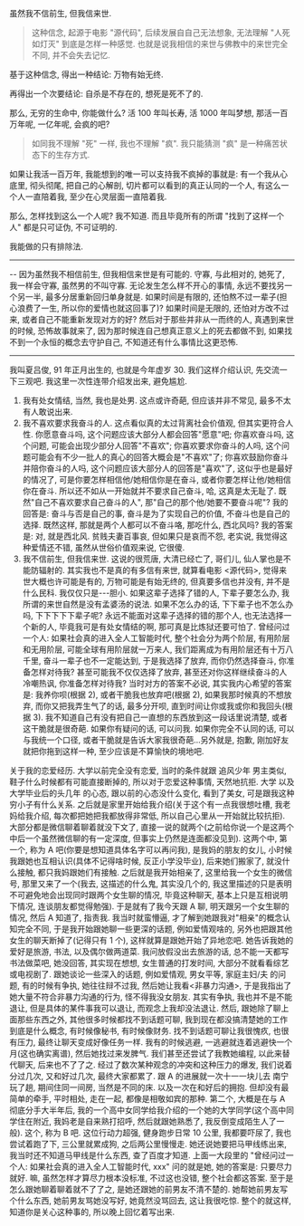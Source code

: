 虽然我不信前生, 但我信来世.

> 这种信念, 起源于电影 "源代码", 后续发展自自己无法想象, 无法理解 "人死如灯灭" 到底是怎样一种感觉. 也就是说我相信的来世与佛教中的来世完全不同, 并不会失去记忆.

基于这种信念, 得出一种结论: 万物有始无终. 

再得出一个次要结论: 自杀是不存在的, 想死是死不了的.

那么, 无穷的生命中, 你能做什么? 活 100 年叫长寿, 活 1000 年叫梦想, 那活一百万年呢, 一亿年呢, 会疯的吧? 
> 如同我不理解 "死" 一样, 我也不理解 "疯". 我只能猜测 "疯" 是一种痛苦状态下的生存方式.

如果让我活一百万年, 我能想到的唯一可以支持我不疯掉的事就是: 有一个我从心底里, 彻头彻尾, 把自己的心解剖, 切片都可以看到的真正认同的一个人, 有这么一个人一直陪着我, 至少在心灵层面一直陪着我.

那么, 怎样找到这么一个人呢? 我不知道. 而且毕竟所有的所谓 "找到了这样一个人" 都是只可证伪, 不可证明的.

我能做的只有排除法.




----------

-- 因为虽然我不相信前生, 但我相信来世是有可能的.
守寡, 与此相对的, 她死了, 我一样会守寡, 虽然男的不叫守寡.
无论发生怎么样不开心的事情, 永远不要找另一个另一半, 最多分居重新回归单身就是. 如果时间是有限的, 还怕熬不过一辈子(担心浪费了一生, 所以你的爱情也就这回事了)? 如果时间是无限的, 还怕对方改不过来, 或者自己不能重新发现对方的好?
然后对于那些并非从一而终的人, 真遇到来世的时候, 恐怖故事就来了, 因为那时候连自己想真正意义上的死去都做不到, 如果找不到一个永恒的概念去守护自己, 不知道还有什么事情比这更恐怖.




----------
我叫夏吕俊, 91 年正月出生的, 也就是今年虚岁 30.
我们这样介绍认识, 先交流一下三观吧. 我这里一次性连带介绍发出来, 避免尴尬.
1. 我有处女情结, 当然, 我也是处男. 这点或许奇葩, 但应该并非不常见, 最多不太有人敢说出来.
2. 我不喜欢要求我奋斗的人. 这点看似真的太过背离社会价值观, 但其实更符合人性. 你愿意奋斗吗, 这个问题应该大部分人都会回答"愿意"吧; 你喜欢奋斗吗, 这个问题, 可能会出现少部分人回答"不喜欢"; 你喜欢要求你奋斗的人吗, 这个问题可能会有不少一批人的真心的回答大概会是"不喜欢"了; 你喜欢鼓励你奋斗并陪你奋斗的人吗, 这个问题应该大部分人的回答是"喜欢"了, 这似乎也是最好的情况了, 可是你要怎样相信他/她相信你是在奋斗, 或者你要怎样让他/她相信你在奋斗. 所以还不如从一开始就并不要求自己奋斗, 哈, 这真是太无耻了. 既然"自己不喜欢要求自己奋斗的人", 那"自己的那个他/她要不要奋斗呢"? 我的回答是: 奋斗与否是自己的事, 奋斗是为了实现自己的价值, 不奋斗也是自己的选择. 既然这样, 那就是两个人都可以不奋斗咯, 那吃什么, 西北风吗? 我的答案是: 对, 就是西北风. 贫贱夫妻百事哀, 但如果只是哀而不怨, 老实说, 我觉得这种爱情还不错, 虽然从世俗价值观来说, 它很傻.
3. 我不信前生, 但我信来世. 这说的很荒唐, 大清已经亡了, 哥们儿, 仙人掌也是不能防辐射的. 其实我也不是真的有多信有来世, 就算看电影 <源代码>, 觉得来世大概也许可能是有的, 万物可能是有始无终的, 但真要多信也并没有, 并不是什么民科. 我仅仅只是---胆小. 如果这辈子选择了错的人, 下辈子要怎么办, 我所谓的来世自然是没有孟婆汤的说法. 如果不怎么办的话, 下下辈子也不怎么办吗, 下下下下下辈子呢? 永远不能面对这辈子选择的错的那个人, 也无法选择一个新的人, 毕竟我可是有处女情结的啊, 那可真是比炼狱还要可怕了.
曾经问过一个人: 如果社会真的进入全人工智能时代, 整个社会分为两个阶层, 有用阶层和无用阶层, 可能全球有用阶层就一万来人, 我们距离成为有用阶层还有十万八千里, 奋斗一辈子也不一定能达到, 于是我选择了放弃, 而你仍然选择奋斗, 你准备怎样对待我? 甚至可能我不仅仅选择了放弃, 甚至还对你这样继续奋斗的人冷嘲热讽, 你准备怎样对待我? 当时对方的答案不必说, 其实我内心希望的答案是: 我养你呗(根据 2), 或者干脆我也放弃吧(根据 2), 如果我那时候真的不想放弃, 而你又把我弄生气了的话, 最多分开呗, 直到时间让你或我或你和我回头(根据 3).
我不知道自己有没有把自己一直想的东西放到这一段话里说清楚, 或者这干脆就是很奇葩. 如果你有疑问的话, 可以问我. 如果你完全不认同的话, 可以与我统一个口径, 或者干脆就是告诉大家我很奇葩...另外就是, 抱歉, 刚加好友就把你拖到这样一种, 至少应该是不算愉快的境地吧.


关于我的恋爱经历. 大学以前完全没有恋爱, 当时的条件就跟 追风少年 男主类似, 鞋子什么时候都有可能直接断掉的, 所以对于恋爱这种事情, 天然地抗拒.
大学 以及 大学毕业后的头几年 的心态, 跟以前的心态没什么变化, 看到了美女, 可是跟我这种穷小子有什么关系.
之后就是家里开始给我介绍(关于这个有一点我很想吐槽, 我老妈给我介绍, 每次都把她把我都放得非常低, 所以自己心里从一开始就比较抗拒). 大部分都是微信聊着聊着就没下文了, 直接一说的就两个(之前给你说一个是这两个中后一个虽然微信聊的有一定深度, 但事实上仍然是连面都没见到). 
这两个中, 第一个, 称为 A 吧(你要是想知道具体名字可以再问我), 是我妈的朋友的女儿, 小时候我跟她也互相认识(具体不记得啥时候, 反正小学没毕业), 后来她们搬家了, 就没什么接触, 都只我妈跟她们有接触. 之后就是我开始相亲了, 这里给我一个女生的微信号, 那里又来了一个(我去, 这描述的什么鬼, 其实没几个的, 我这里描述的只是表明不可避免地会出现同时跟两个女生聊的情况, 毕竟这种聊天, 基本上只是互相说明下情况, 连谈朋友都觉得勉强). 于是就有了我今天跟 A 聊, 明天跟另一个女生聊的情况, 然后 A 知道了, 指责我. 我当时就蛮懵逼, 才了解到她跟我对"相亲"的概念认知完全不同, 于是我开始跟她聊一些更深的话题, 例如爱情观啥的, 另外也把跟其他女生的聊天断掉了(记得只有 1 个), 这样就算是跟她开始了异地恋吧. 她告诉我她的爱好是旅游, 书法, 以及偶尔做两道菜. 我问放假没出去旅游的话, 总不能一天都写书法做菜吧, 她没回答, 其实现在想想, 女生普通的打发时间, 大部分不就看看综艺或电视剧了. 跟她谈论一些深入的话题, 例如爱情观, 男女平等, 家庭主妇/夫 的问题, 有的时候有争执, 她往往辩不过我, 然后她让我看<非暴力沟通>, 于是我指出了她大量不符合非暴力沟通的行为, 怪不得我没女朋友. 其实有争执, 我也并不是不能退让, 但是具体的某件事我可以退让, 而观念上我却没法退让. 然后, 跟她除了聊上面那些东西之外, 其他很多时候都找不到话题可聊, 我到现在都没搞清楚她的工作到底是什么概念, 有时候像秘书, 有时候像财务. 找不到话题可聊让我很愧疚, 也很有压力, 最终让聊天变成好像任务一样. 我有的时候逃避, 一逃避就连着逃避快一个月(这也确实离谱), 然后她找过来发脾气. 我们甚至还尝试了我教她编程, 以此来替代聊天, 后来也不了了之. 经过了数次某种观念的冲突和这种压力的爆发, 我们说着分过几次, 又和好过几次, 最终大家都累了. 跟 A 的进展就一次十一一块儿去 南宁 玩了趟, 期间住同一间房, 当然是不同的床. 以及一次在和好后的拥抱. 但却没有最简单的牵手, 平时相处, 走在一起, 都像是相敬如宾的那种.
第二个, 大概是在与 A 彻底分手大半年后, 我的一个高中女同学给我介绍的一个她的大学同学(这个高中同学住在附近, 我妈老是自来熟打招呼, 然后就跟她熟悉了, 我反倒变成陌生人了一般). 这个, 称为 B 吧. 这位行动力超强, 健身跑步日常 10 公里, 我都要吓尿了, 我也尝试着跑了下, 三公里就累成狗, 之后两公里慢慢走. 她还说她要把马甲线练出来, 我当时还不知道马甲线是什么东西, 查了百度才知道. 上面一大段里的 "曾经问过一个人: 如果社会真的进入全人工智能时代, xxx" 问的就是她, 她的答案是: 只要尽力就好. 嘛, 虽然怎样才算尽力根本没标准, 不过这也没错, 整个社会都这答案. 至于是怎么跟她聊着聊着就不了了之, 是她还跟她的前男友不清不楚的. 她帮她前男友写个什么东西, 她前男友骂她没写好, 她竟然没骂回去, 这让我很吃惊.
整个的就这样, 知道你是关心这种事的, 所以晚上回忆着写出来.
